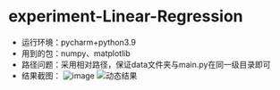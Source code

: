# experiment-Linear-Regression

+ 运行环境：pycharm+python3.9
+ 用到的包：numpy、matplotlib
+ 路径问题：采用相对路径，保证data文件夹与main.py在同一级目录即可
+ 结果截图：
![image](https://user-images.githubusercontent.com/98593913/169701989-660b2d57-5dd8-481b-b5b1-33e54f6ec29e.png)
![动态结果](https://user-images.githubusercontent.com/98593913/169702380-c3334ea6-b58c-4a76-85dc-69a9c2d5aa9a.gif)
